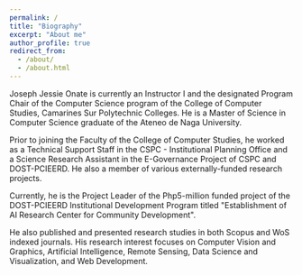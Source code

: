 ```yaml
---
permalink: /
title: "Biography"
excerpt: "About me"
author_profile: true
redirect_from: 
  - /about/
  - /about.html
---
```


Joseph Jessie Onate is currently an Instructor I and the designated Program Chair of the Computer Science program of the College of Computer Studies, Camarines Sur Polytechnic Colleges. He is a Master of Science in Computer Science graduate of the Ateneo de Naga University.

Prior to joining the Faculty of the College of Computer Studies, he worked as a Technical Support Staff in the CSPC - Institutional Planning Office and a Science Research Assistant in the E-Governance Project of CSPC and DOST-PCIEERD. He also a member of various externally-funded research projects.

Currently, he is the Project Leader of the Php5-million funded project of the DOST-PCIEERD Institutional Development Program titled "Establishment of AI Research Center for Community Development". 

He also published and presented research studies in both Scopus and WoS indexed journals. His research interest focuses on Computer Vision and Graphics, Artificial Intelligence, Remote Sensing, Data Science and Visualization, and Web Development.

